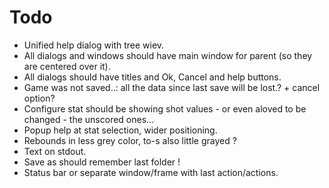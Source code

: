 Todo
====

* Unified help dialog with tree wiev.
* All dialogs and windows should have main window for parent (so they are centered over it).
* All dialogs should have titles and Ok, Cancel and help buttons.
* Game was not saved..: all the data since last save will be lost.? + cancel option?
* Configure stat should be showing shot values - or even aloved to be changed - the unscored ones... 
* Popup help at stat selection, wider positioning.
* Rebounds in less grey color, to-s also little grayed ?
* Text on stdout.
* Save as should remember last folder !
* Status bar or separate window/frame with last action/actions.

